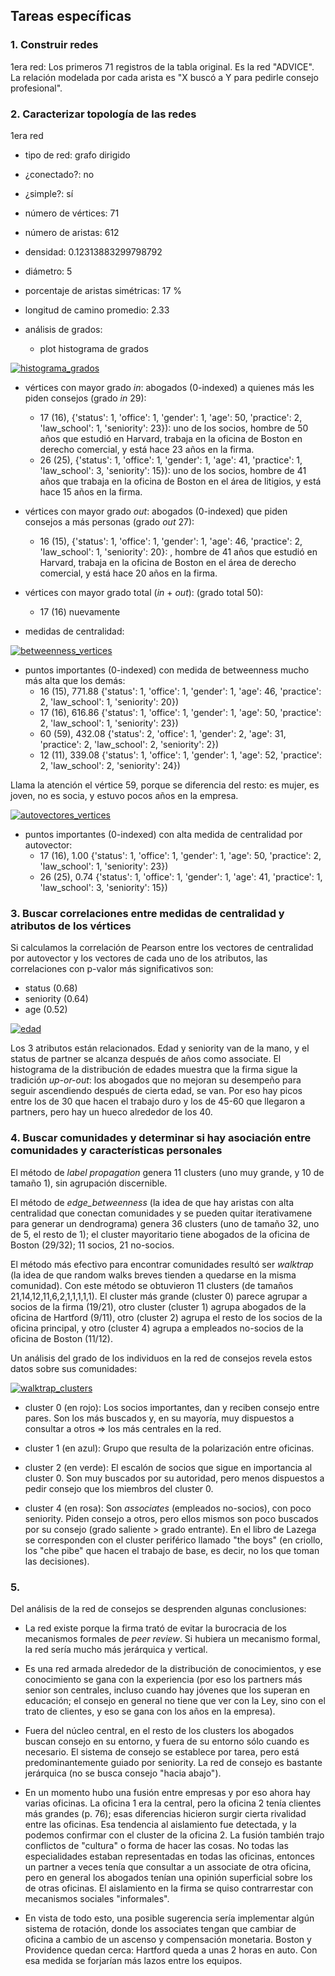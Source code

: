 ## Tareas específicas

### 1. Construir redes

1era red: Los primeros 71 registros de la tabla original. Es la red "ADVICE".
La relación modelada por cada arista es "X buscó a Y para pedirle consejo profesional".

### 2. Caracterizar topología de las redes

1era red

* tipo de red:			  grafo dirigido
* ¿conectado?:			  no
* ¿simple?:			  sí
* número de vértices: 		  71
* número de aristas: 		  612 
* densidad: 			  0.12313883299798792
* diámetro:			  5
* porcentaje de aristas simétricas: 17 %
* longitud de camino promedio:	  2.33
* análisis de grados:

  - plot histograma de grados

 [![histograma_grados](https://github.com/diegoo/dmct_tp2/blob/master/histograma_grados_red_consejos.png)](#grados)

  - vértices con mayor grado *in*: abogados (0-indexed) a quienes más les piden consejos (grado *in* 29):
    - 17 (16), {'status': 1, 'office': 1, 'gender': 1, 'age': 50, 'practice': 2, 'law_school': 1, 'seniority': 23}): uno de los socios, hombre de 50 años que estudió en Harvard, trabaja en la oficina de Boston en derecho comercial, y está hace 23 años en la firma.
    - 26 (25), {'status': 1, 'office': 1, 'gender': 1, 'age': 41, 'practice': 1, 'law_school': 3, 'seniority': 15}): uno de los socios, hombre de 41 años que trabaja en la oficina de Boston en el área de litigios, y está hace 15 años en la firma.

  - vértices con mayor grado *out*: abogados (0-indexed) que piden consejos a más personas (grado *out* 27):
    - 16 (15), {'status': 1, 'office': 1, 'gender': 1, 'age': 46, 'practice': 2, 'law_school': 1, 'seniority': 20}: , hombre de 41 años que estudió en Harvard, trabaja en la oficina de Boston en el área de derecho comercial, y está hace 20 años en la firma.

  - vértices con mayor grado total (*in* + *out*): (grado total 50):
    - 17 (16) nuevamente
 
* medidas de centralidad:

 [![betweenness_vertices](https://github.com/diegoo/dmct_tp2/blob/master/betweenness_vertices.png)](#betweenness_vertices)

  - puntos importantes (0-indexed) con medida de betweenness mucho más alta que los demás: 
    - 16 (15), 771.88 {'status': 1, 'office': 1, 'gender': 1, 'age': 46, 'practice': 2, 'law_school': 1, 'seniority': 20}) 
    - 17 (16), 616.86 {'status': 1, 'office': 1, 'gender': 1, 'age': 50, 'practice': 2, 'law_school': 1, 'seniority': 23}) 
    - 60 (59), 432.08 {'status': 2, 'office': 1, 'gender': 2, 'age': 31, 'practice': 2, 'law_school': 2, 'seniority': 2})  
    - 12 (11), 339.08 {'status': 1, 'office': 1, 'gender': 1, 'age': 52, 'practice': 2, 'law_school': 2, 'seniority': 24}) 

  Llama la atención el vértice 59, porque se diferencia del resto: es mujer, es joven, no es socia, y estuvo pocos años en la empresa.

 [![autovectores_vertices](https://github.com/diegoo/dmct_tp2/blob/master/autovectores_vertices.png)](#autovectores_vertices)
 
  - puntos importantes (0-indexed) con alta medida de centralidad por autovector:
    - 17 (16), 1.00 {'status': 1, 'office': 1, 'gender': 1, 'age': 50, 'practice': 2, 'law_school': 1, 'seniority': 23}) 
    - 26 (25), 0.74 {'status': 1, 'office': 1, 'gender': 1, 'age': 41, 'practice': 1, 'law_school': 3, 'seniority': 15})


### 3. Buscar correlaciones entre medidas de centralidad y atributos de los vértices

Si calculamos la correlación de Pearson entre los vectores de centralidad por autovector y los vectores de cada uno de los atributos, las correlaciones con p-valor más significativos son:
   - status (0.68)
   - seniority (0.64)
   - age (0.52)

 [![edad](https://github.com/diegoo/dmct_tp2/blob/master/edad.png)](#edad)
 
Los 3 atributos están relacionados. Edad y seniority van de la mano, y el status de partner se alcanza después de años como associate. El histograma de la distribución de edades muestra que la firma sigue la tradición *up-or-out*: los abogados que no mejoran su desempeño para seguir ascendiendo después de cierta edad, se van. Por eso hay picos entre los de 30 que hacen el trabajo duro y los de 45-60 que llegaron a partners, pero hay un hueco alrededor de los 40.


### 4. Buscar comunidades y determinar si hay asociación entre comunidades y características personales

El método de *label propagation* genera 11 clusters (uno muy grande, y 10 de tamaño 1), sin agrupación discernible.

El método de *edge_betweenness* (la idea de que hay aristas con alta centralidad que conectan comunidades y se pueden quitar iterativamene para generar un dendrograma) genera 36 clusters (uno de tamaño 32, uno de 5, el resto de 1); el cluster mayoritario tiene abogados de la oficina de Boston (29/32); 11 socios, 21 no-socios.

El método más efectivo para encontrar comunidades resultó ser *walktrap* (la idea de que random walks breves tienden a quedarse en la misma comunidad). Con este método se obtuvieron 11 clusters (de tamaños 21,14,12,11,6,2,1,1,1,1,1). El cluster más grande (cluster 0) parece agrupar a socios de la firma (19/21), otro cluster (cluster 1) agrupa abogados de la oficina de Hartford (9/11), otro (cluster 2) agrupa el resto de los socios de la oficina principal, y otro (cluster 4) agrupa a empleados no-socios de la oficina de Boston (11/12).

Un análisis del grado de los individuos en la red de consejos revela estos datos sobre sus comunidades:

 [![walktrap_clusters](https://github.com/diegoo/dmct_tp2/blob/master/walktrap_clusters.png)](#walktrap_clusters)

 - cluster 0 (en rojo): Los socios importantes, dan y reciben consejo entre pares. Son los más buscados y, en su mayoría, muy dispuestos a consultar a otros => los más centrales en la red.
  
 - cluster 1 (en azul): Grupo que resulta de la polarización entre oficinas.
  
 - cluster 2 (en verde): El escalón de socios que sigue en importancia al cluster 0. Son muy buscados por su autoridad, pero menos dispuestos a pedir consejo que los miembros del cluster 0.
  
 - cluster 4 (en rosa): Son *associates* (empleados no-socios), con poco seniority. Piden consejo a otros, pero ellos mismos son poco buscados por su consejo (grado saliente > grado entrante). En el libro de Lazega se corresponden con el cluster periférico llamado "the boys" (en criollo, los "che pibe" que hacen el trabajo de base, es decir, no los que toman las decisiones).


### 5.

Del análisis de la red de consejos se desprenden algunas conclusiones:

- La red existe porque la firma trató de evitar la burocracia de los mecanismos formales de *peer review*. Si hubiera un mecanismo formal, la red sería mucho más jerárquica y vertical.

- Es una red armada alrededor de la distribución de conocimientos, y ese conocimiento se gana con la experiencia (por eso los partners más senior son centrales, incluso cuando hay jóvenes que los superan en educación; el consejo en general no tiene que ver con la Ley, sino con el trato de clientes, y eso se gana con los años en la empresa).

- Fuera del núcleo central, en el resto de los clusters los abogados buscan consejo en su entorno, y fuera de su entorno sólo cuando es necesario. El sistema de consejo se establece por tarea, pero está predominantemente guiado por seniority. La red de consejo es bastante jerárquica (no se busca consejo "hacia abajo"). 

- En un momento hubo una fusión entre empresas y por eso ahora hay varias oficinas. La oficina 1 era la central, pero la oficina 2 tenía clientes más grandes (p. 76); esas diferencias hicieron surgir cierta rivalidad entre las oficinas. Esa tendencia al aislamiento fue detectada, y la podemos confirmar con el cluster de la oficina 2. La fusión también trajo conflictos de "cultura" o forma de hacer las cosas. No todas las especialidades estaban representadas en todas las oficinas, entonces un partner a veces tenía que consultar a un associate de otra oficina, pero en general los abogados tenían una opinión superficial sobre los de otras oficinas. El aislamiento en la firma se quiso contrarrestar con mecanismos sociales "informales".

- En vista de todo esto, una posible sugerencia sería implementar algún sistema de rotación, donde los associates tengan que cambiar de oficina a cambio de un ascenso y compensación monetaria. Boston y Providence quedan cerca: Hartford queda a unas 2 horas en auto. Con esa medida se forjarían más lazos entre los equipos.


